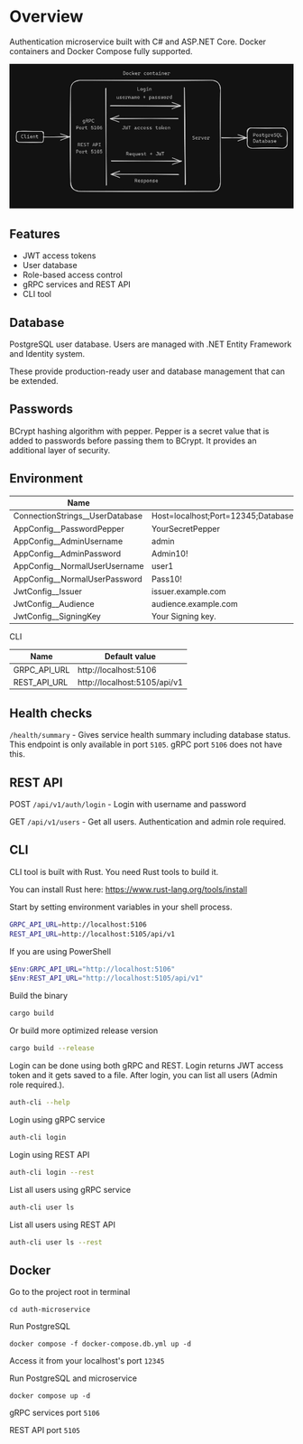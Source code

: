 # Overview

Authentication microservice built with C# and ASP.NET Core. Docker containers and Docker Compose fully supported.

![Schema auth-microservice](docs/schema.JPG)

## Features

- JWT access tokens
- User database
- Role-based access control
- gRPC services and REST API
- CLI tool

## Database

PostgreSQL user database. Users are managed with .NET Entity Framework and Identity system.

These provide production-ready user and database management that can be extended.

## Passwords

BCrypt hashing algorithm with pepper. Pepper is a secret value that is added to passwords before passing them to BCrypt. It provides an additional layer of security.

## Environment

| Name                            | Default value                                                 |
|---------------------------------|---------------------------------------------------------------|
| ConnectionStrings__UserDatabase | Host=localhost;Port=12345;Database=userdb;Username=userdb_user;Password=userdb_pass                                                                              |
| AppConfig__PasswordPepper       | YourSecretPepper                                              |
| AppConfig__AdminUsername        | admin                                                         |
| AppConfig__AdminPassword        | Admin10!                                                      |
| AppConfig__NormalUserUsername   | user1                                                         |
| AppConfig__NormalUserPassword   | Pass10!                                                       |
| JwtConfig__Issuer               | issuer.example.com                                            |
| JwtConfig__Audience             | audience.example.com                                          |
| JwtConfig__SigningKey           | Your Signing key.                                             |

CLI

| Name                            | Default value                                                 |
|---------------------------------|---------------------------------------------------------------|
| GRPC_API_URL                    | http://localhost:5106                                         |
| REST_API_URL                    | http://localhost:5105/api/v1                                  |

## Health checks

`/health/summary` - Gives service health summary including database status. This endpoint is only available in port `5105`. gRPC port `5106` does not have this.

## REST API

POST `/api/v1/auth/login` - Login with username and password

GET `/api/v1/users` - Get all users. Authentication and admin role required.

## CLI

CLI tool is built with Rust. You need Rust tools to build it.

You can install Rust here: https://www.rust-lang.org/tools/install

Start by setting environment variables in your shell process.

```bash
GRPC_API_URL=http://localhost:5106
REST_API_URL=http://localhost:5105/api/v1
```

If you are using PowerShell
```PowerShell
$Env:GRPC_API_URL="http://localhost:5106"
$Env:REST_API_URL="http://localhost:5105/api/v1"
```

Build the binary
```bash
cargo build
```

Or build more optimized release version
```bash
cargo build --release
```

Login can be done using both gRPC and REST. Login returns JWT access token and it gets saved to a file. After login, you can list all users (Admin role required.).

```bash
auth-cli --help
```

Login using gRPC service
```bash
auth-cli login
```

Login using REST API
```bash
auth-cli login --rest
```

List all users using gRPC service
```bash
auth-cli user ls
```

List all users using REST API
```bash
auth-cli user ls --rest
```

## Docker

Go to the project root in terminal
```
cd auth-microservice
```

Run PostgreSQL
```
docker compose -f docker-compose.db.yml up -d
```
Access it from your localhost's port `12345`

Run PostgreSQL and microservice
```
docker compose up -d
```
gRPC services port `5106`

REST API port `5105`
